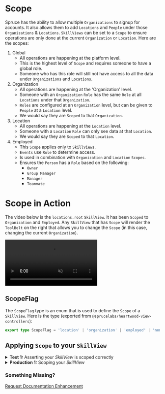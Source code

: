 # Scope

Spruce has the ability to allow multiple `Organizations` to signup for accounts. It also allows them to add `Locations` and `People` under those `Organizations` & `Locations`. `SkillViews` can be set to a `Scope` to ensure operations are only done at the current `Organization` or `Location`. Here are the scopes:

1. Global
    - All operations are happening at the platform level. 
    - This is the highest level of `Scope` and requires someone to have a global role.
    - Someone who has this role will still not have access to all the data under `Organizations` and `Locations`.
2. Organization
    - All operations are happening at the 'Organization' level.
    - Someone with an `Organization` `Role` has the same `Role` at all `Locations` under that `Organization`.
    - `Roles` are configured at an `Organization` level, but can be given to `People` at a `Location` level.
    - We would say they are `Scoped` to that `Organization`.
3. Location
    - All operations are happening at the `Location` level.
    - Someone with a `Location` `Role` can only see data at that `Location`.
    - We would say they are `Scoped` to that `Location`.
4. Employed
    - This `Scope` applies only to `SkillViews`.
    - `Events` use `Role` to determine access.
    - Is used in combination with `Organization` and `Location` `Scopes`.
    - Ensures the `Person` has a `Role` based on the following:
        - `Owner`
        - `Group Manager`
        - `Manager`
        - `Teammate`


# Scope in Action
The video below is the `locations.root` `SkillView`. It has been `Scoped` to `Organization` and `Employed`. Any `SkillView` that has `Scope` will render the `ToolBelt` on the right that allows you to change the `Scope` (in this case, changing the current `Organization`).
<div class="video scope shadow">
    <video autoplay="autoplay" loop="loop" muted="muted" playsinline="playsinline">
        <source src="https://spruce-theatre.s3.us-east-1.amazonaws.com/Scope.mp4" type="video/mp4">
        Your browser does not support the video tag.
    </video>
</div>

## ScopeFlag

The `ScopeFlag` type is an enum that is used to define the `Scope` of a `SkillView`. Here is the type (exported from `@sprucelabs/heartwood-view-controllers`):

```ts
export type ScopeFlag = 'location' | 'organization' | 'employed' | 'none';
```

## Applying `Scope` to your `SkillView`

<details>
    <summary><strong>Test 1:</strong> Asserting your <em>SkillView</em> is scoped correctly</summary>

We're going to start with a test that already has a `SkillView` ready to go and is available at `this.vc`. 

```ts
import { AbstractSpruceFixtureTest } from '@sprucelabs/spruce-test-fixtures'
import { vcAssert } from '@sprucelabs/heartwood-view-controllers'   

export default class RenderingARemoteCard extends AbstractSpruceFixtureTest {
    private vc!: RootSkillViewController

    protected async beforeEach() {
        await super.beforeEach()
        this.vc = this.views.Controller('eightbitstories.root', {})
    }

    @test()
    protected async mustBeScopedByOrganization() {
        vcAssert.assertSkillViewScopedBy(this.vc, ['organization'])
    }
    
}
```
</details>

<details>
    <summary><strong>Production 1:</strong> Scoping your <em>SkillView</em></summary>

We're going to start with a test that already has a `SkillView` ready to go and is available at `this.vc`. 

```ts
import {
    AbstractSkillViewController,
    ViewControllerOptions,
    SkillView,
    CardViewController,
    ScopeFlag,
} from '@sprucelabs/heartwood-view-controllers'

export default class RootSkillViewController extends AbstractSkillViewController {
    public static id = 'root'
    protected cardVc: CardViewController

    public constructor(options: ViewControllerOptions) {
        super(options)
    }

    public getScope = () => ['organization'] as ScopeFlag[]

    public render(): SkillView {
        return {
            layouts: [
                {
                    cards: [],
                },
            ],
        }
    }
}

```
</details>



### Something Missing?

<div class="grid-buttons">
    <a class="btn" href="https://forms.gle/2ZMtwUxg1egV8sHT8">Request Documentation Enhancement</a>
</div>